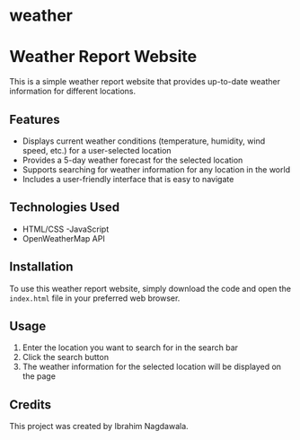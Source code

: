# weather

# Weather Report Website

This is a simple weather report website that provides up-to-date weather information for different locations. 

## Features
- Displays current weather conditions (temperature, humidity, wind speed, etc.) for a user-selected location
- Provides a 5-day weather forecast for the selected location
- Supports searching for weather information for any location in the world
- Includes a user-friendly interface that is easy to navigate

## Technologies Used
- HTML/CSS
-JavaScript
- OpenWeatherMap API


## Installation
To use this weather report website, simply download the code and open the `index.html` file in your preferred web browser.

## Usage
1. Enter the location you want to search for in the search bar
2. Click the search button
3. The weather information for the selected location will be displayed on the page

## Credits
This project was created by Ibrahim Nagdawala.




